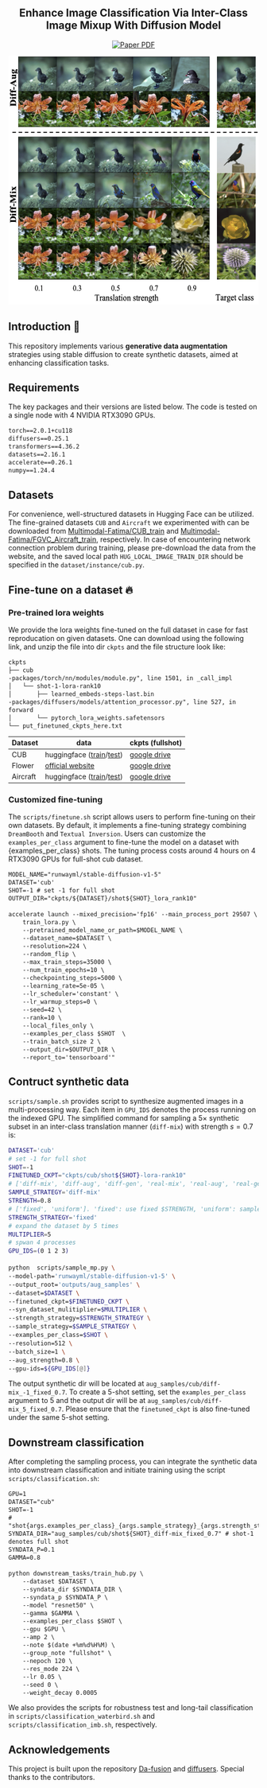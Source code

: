 <!-- [![Zhicai's GitHub stats](https://github-readme-stats.vercel.app/api?username=Zhicaiwww)](https://github.com/Zhicaiwww/github-readme-stats) -->
<p align="center">

  <h2 align="center">Enhance Image Classification Via Inter-Class Image Mixup With Diffusion Model</h2>
  <p align="center">
        <a href="https://arxiv.org/abs/2403.19600"><img src='https://img.shields.io/badge/arXiv-DiffMix-red' alt='Paper PDF'></a>
  </p>
  
<div align="center">
  <img src="assets/teaser.png" alt="Image" width="600" height="500"/>
</div>

## Introduction 👋
This repository implements various **generative data augmentation** strategies using stable diffusion to create synthetic datasets, aimed at enhancing classification tasks.
## Requirements
The key packages and their versions are listed below. The code is tested on a single node with 4 NVIDIA RTX3090 GPUs.
```
torch==2.0.1+cu118
diffusers==0.25.1
transformers==4.36.2
datasets==2.16.1
accelerate==0.26.1
numpy==1.24.4
```
## Datasets 
For convenience, well-structured datasets in Hugging Face can be utilized. The fine-grained datasets `CUB` and `Aircraft` we experimented with can be downloaded from [Multimodal-Fatima/CUB_train](https://huggingface.co/datasets/Multimodal-Fatima/CUB_train) and [Multimodal-Fatima/FGVC_Aircraft_train](https://huggingface.co/datasets/Multimodal-Fatima/FGVC_Aircraft_train), respectively. In case of encountering network connection problem during training, please pre-download the data from the website, and the saved local path `HUG_LOCAL_IMAGE_TRAIN_DIR` should be specified in the `dataset/instance/cub.py`. 



## Fine-tune on a dataset 🔥
### Pre-trained lora weights
We provide the lora weights fine-tuned on the full dataset in case for fast reproducation on given datasets. One can download using the following link, and unzip the file into dir `ckpts` and the file structure look like:

```
ckpts
├── cub                                                                                                                                                                                                                                          -packages/torch/nn/modules/module.py", line 1501, in _call_impl
│   └── shot-1-lora-rank10
│       ├── learned_embeds-steps-last.bin                                                                                                                                                                                                        -packages/diffusers/models/attention_processor.py", line 527, in forward
│       └── pytorch_lora_weights.safetensors
└── put_finetuned_ckpts_here.txt
```

| Dataset | data                                                             | ckpts (fullshot)                                                    |
|---------|---------------------------------------------------------------------|---------------------------------------------------------------------|
| CUB     | huggingface ([train](https://huggingface.co/datasets/Multimodal-Fatima/CUB_train)/[test](https://huggingface.co/datasets/Multimodal-Fatima/CUB_test))| [google drive](https://drive.google.com/file/d/1AOX4TcXSPGRSmxSgB08L8P-28c5TPkxw/view?usp=sharing) |
| Flower  | [official website ](https://www.robots.ox.ac.uk/~vgg/data/flowers/102/) | [google drive](https://drive.google.com/file/d/1hBodBaLb_GokxfMXvQyhr4OGzyBgyBm0/view?usp=sharing) |
| Aircraft  | huggingface ([train](https://huggingface.co/datasets/Multimodal-Fatima/FGVC_Aircraft_train)/[test](https://huggingface.co/datasets/Multimodal-Fatima/FGVC_Aircraft_test)) | [google drive](https://drive.google.com/file/d/19PuRbIsurv1IKeu-jx5WieocMy5rfIKg/view?usp=sharing) |



### Customized fine-tuning
The `scripts/finetune.sh` script allows users to perform fine-tuning on their own datasets. By default, it implements a fine-tuning strategy combining `DreamBooth` and `Textual Inversion`. Users can customize the `examples_per_class` argument to fine-tune the model on a dataset with {examples_per_class} shots. The tuning process costs around 4 hours on 4 RTX3090 GPUs for full-shot cub dataset.

```
MODEL_NAME="runwayml/stable-diffusion-v1-5"
DATASET='cub'
SHOT=-1 # set -1 for full shot
OUTPUT_DIR="ckpts/${DATASET}/shot${SHOT}_lora_rank10"

accelerate launch --mixed_precision='fp16' --main_process_port 29507 \
    train_lora.py \
    --pretrained_model_name_or_path=$MODEL_NAME \
    --dataset_name=$DATASET \
    --resolution=224 \
    --random_flip \
    --max_train_steps=35000 \
    --num_train_epochs=10 \
    --checkpointing_steps=5000 \
    --learning_rate=5e-05 \
    --lr_scheduler='constant' \
    --lr_warmup_steps=0 \
    --seed=42 \
    --rank=10 \
    --local_files_only \
    --examples_per_class $SHOT  \
    --train_batch_size 2 \
    --output_dir=$OUTPUT_DIR \
    --report_to='tensorboard'"
```

## Contruct synthetic data
`scripts/sample.sh` provides script to synthesize augmented images in a multi-processing way. Each item in `GPU_IDS` denotes the process running on the indexed GPU. The simplified command for sampling a $5\times$ synthetic subset in an inter-class translation manner (`diff-mix`) with strength $s=0.7$ is:

```bash
DATASET='cub'
# set -1 for full shot
SHOT=-1 
FINETUNED_CKPT="ckpts/cub/shot${SHOT}-lora-rank10"
# ['diff-mix', 'diff-aug', 'diff-gen', 'real-mix', 'real-aug', 'real-gen', 'ti_mix', 'ti_aug']
SAMPLE_STRATEGY='diff-mix' 
STRENGTH=0.8
# ['fixed', 'uniform']. 'fixed': use fixed $STRENGTH, 'uniform': sample from [0.3, 0.5, 0.7, 0.9]
STRENGTH_STRATEGY='fixed' 
# expand the dataset by 5 times
MULTIPLIER=5 
# spwan 4 processes
GPU_IDS=(0 1 2 3) 

python  scripts/sample_mp.py \
--model-path='runwayml/stable-diffusion-v1-5' \
--output_root='outputs/aug_samples' \
--dataset=$DATASET \
--finetuned_ckpt=$FINETUNED_CKPT \
--syn_dataset_mulitiplier=$MULTIPLIER \
--strength_strategy=$STRENGTH_STRATEGY \
--sample_strategy=$SAMPLE_STRATEGY \
--examples_per_class=$SHOT \
--resolution=512 \
--batch_size=1 \
--aug_strength=0.8 \
--gpu-ids=${GPU_IDS[@]}
```
The output synthetic dir will be located at `aug_samples/cub/diff-mix_-1_fixed_0.7`. To create a 5-shot setting, set the `examples_per_class` argument to 5 and the output dir will be at `aug_samples/cub/diff-mix_5_fixed_0.7`. Please ensure that the `finetuned_ckpt` is also fine-tuned under the same 5-shot setting.


## Downstream classification
After completing the sampling process, you can integrate the synthetic data into downstream classification and initiate training using the script `scripts/classification.sh`:
```
GPU=1
DATASET="cub"
SHOT=-1
# "shot{args.examples_per_class}_{args.sample_strategy}_{args.strength_strategy}_{args.aug_strength}"
SYNDATA_DIR="aug_samples/cub/shot${SHOT}_diff-mix_fixed_0.7" # shot-1 denotes full shot
SYNDATA_P=0.1
GAMMA=0.8

python downstream_tasks/train_hub.py \
    --dataset $DATASET \
    --syndata_dir $SYNDATA_DIR \
    --syndata_p $SYNDATA_P \
    --model "resnet50" \
    --gamma $GAMMA \
    --examples_per_class $SHOT \
    --gpu $GPU \
    --amp 2 \
    --note $(date +%m%d%H%M) \
    --group_note "fullshot" \
    --nepoch 120 \
    --res_mode 224 \
    --lr 0.05 \
    --seed 0 \
    --weight_decay 0.0005 
```

We also provides the scripts for robustness test and long-tail classification in `scripts/classification_waterbird.sh` and `scripts/classification_imb.sh`, respectively.
## Acknowledgements

This project is built upon the repository [Da-fusion](https://github.com/brandontrabucco/da-fusion) and [diffusers](https://github.com/huggingface/diffusers). Special thanks to the contributors.


